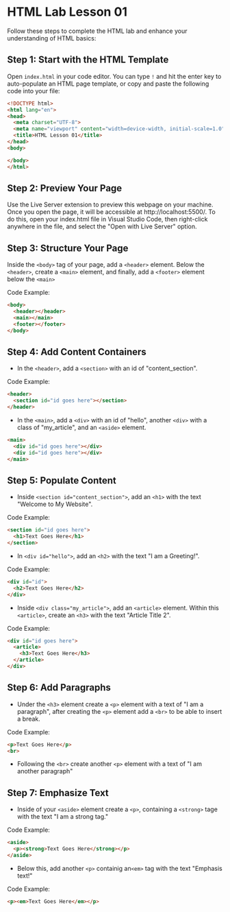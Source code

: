 # HTML Lab Lesson 01

Follow these steps to complete the HTML lab and enhance your understanding of HTML basics:

## Step 1: Start with the HTML Template 
Open `index.html` in your code editor. You can type `!` and hit the enter key to auto-populate an HTML page template, or copy and paste the following code into your file:
   ```html
   <!DOCTYPE html>
   <html lang="en">
   <head>
     <meta charset="UTF-8">
     <meta name="viewport" content="width=device-width, initial-scale=1.0">
     <title>HTML Lesson 01</title>
   </head>
   <body>
   
   </body>
   </html>
   ```

## Step 2: Preview Your Page 
Use the Live Server extension to preview this webpage on your machine. Once you open the page, it will be accessible at http://localhost:5500/. To do this, open your index.html file in Visual Studio Code, then right-click anywhere in the file, and select the "Open with Live Server" option.

## Step 3: Structure Your Page
Inside the `<body>` tag of your page, add a `<header>` element. Below the `<header>`, create a `<main>` element, and finally, add a `<footer>` element below the `<main>`

Code Example:
```html
<body>
  <header></header>
  <main></main>
  <footer></footer>
</body>
```

## Step 4: Add Content Containers
- In the `<header>`, add a `<section>` with an id of "content_section".

Code Example:
```html
<header>
  <section id="id goes here"></section>
</header>
```
- In the `<main>`, add a `<div>` with an id of "hello", another `<div>` with a class of "my_article", and an `<aside>` element.
```html
<main>
  <div id="id goes here"></div>
  <div id="id goes here"></div>
</main>
```


## Step 5: Populate Content
- Inside `<section id="content_section">`, add an `<h1>` with the text "Welcome to My Website".

Code Example:
```html
<section id="id goes here">
  <h1>Text Goes Here</h1>
</section>
```

- In `<div id="hello">`, add an `<h2>` with the text "I am a Greeting!".

Code Example:
```html
<div id="id">
  <h2>Text Goes Here</h2>
</div>
```

- Inside `<div class="my_article">`, add an `<article>` element. Within this `<article>`, create an `<h3>` with the text "Article Title 2".

Code Example:
```html
<div id="id goes here">
  <article>
    <h3>Text Goes Here</h3>
  </article>
</div>
```

## Step 6: Add Paragraphs
- Under the `<h3>` element create a `<p>` element with a text of "I am a paragraph", after creating the `<p>` element add a `<br>` to be able to insert a break. 

Code Example:
```html
<p>Text Goes Here</p>
<br>
```
- Following the `<br>` create another `<p>` element with a text of "I am another paragraph"

## Step 7: Emphasize Text
- Inside of your `<aside>` element create a `<p>`, containing a `<strong>` tage with the text "I am a strong tag."

Code Example:
```html
<aside>
  <p><strong>Text Goes Here</strong></p>
</aside>
```
- Below this, add another `<p>` containig an`<em>` tag with the text "Emphasis text!"

Code Example:
```html
<p><em>Text Goes Here</em></p>
```